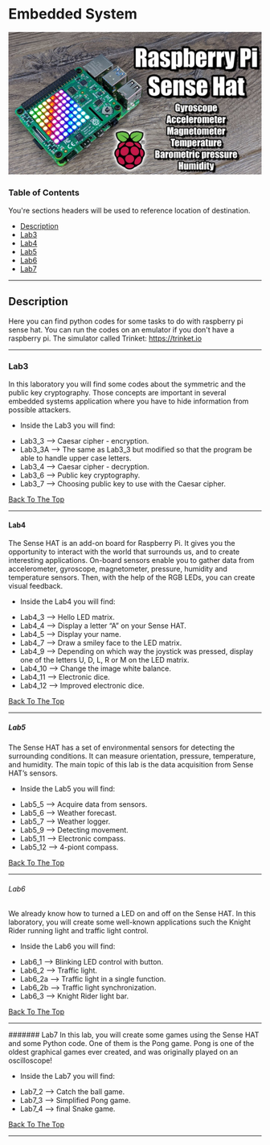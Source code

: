 # Embedded System

![Project Image](https://github.com/Haddad1995/Embedded-System/blob/master/raspberry%20pi%20sense%20hat.jpg?raw=true)


### Table of Contents
You're sections headers will be used to reference location of destination.

- [Description](#description)
- [Lab3](#Lab3)
- [Lab4](#Lab4)
- [Lab5](#Lab5)
- [Lab6](#Lab6)
- [Lab7](#Lab7)

---

## Description

Here you can find python codes for some tasks to do with raspberry pi sense hat. 
You can run the codes on an emulator if you don't have a raspberry pi.
The simulator called Trinket: https://trinket.io 

---

### Lab3
In this laboratory you will find some codes about the symmetric and the public
key cryptography. Those concepts are important in several embedded systems application
where you have to hide information from possible attackers.
- Inside the Lab3 you will find:
* Lab3_3 --> Caesar cipher - encryption.
* Lab3_3A --> The same as Lab3_3 but modified so that the program be able to handle upper case letters.
* Lab3_4 --> Caesar cipher - decryption.
* Lab3_6 --> Public key cryptography.
* Lab3_7 --> Choosing public key to use with the Caesar cipher.



[Back To The Top](#Embedded-System)

---

#### Lab4
The Sense HAT is an add-on board for Raspberry Pi. It gives you the opportunity to interact
with the world that surrounds us, and to create interesting applications. On-board sensors
enable you to gather data from accelerometer, gyroscope, magnetometer, pressure, humidity
and temperature sensors. Then, with the help of the RGB LEDs, you can create visual feedback.
- Inside the Lab4 you will find:
* Lab4_3 --> Hello LED matrix.
* Lab4_4 --> Display a letter “A” on your Sense HAT.
* Lab4_5 --> Display your name.
* Lab4_7 --> Draw a smiley face to the LED matrix.
* Lab4_9 --> Depending on which way the joystick was pressed, display one of the letters U, D, L, R or M
on the LED matrix.
* Lab4_10 --> Change the image white balance.
* Lab4_11 --> Electronic dice.
* Lab4_12 --> Improved electronic dice.



[Back To The Top](#Embedded-System)

---

##### Lab5
The Sense HAT has a set of environmental sensors for detecting the surrounding conditions.
It can measure orientation, pressure, temperature, and humidity. The main topic of this lab is
the data acquisition from Sense HAT’s sensors.
- Inside the Lab5 you will find:
* Lab5_5 --> Acquire data from sensors.
* Lab5_6 --> Weather forecast.
* Lab5_7 --> Weather logger.
* Lab5_9 --> Detecting movement.
* Lab5_11 --> Electronic compass.
* Lab5_12 --> 4-piont compass.



[Back To The Top](#Embedded-System)

---

###### Lab6
We already know how to turned a LED on and off on the Sense HAT. In this laboratory, you
will create some well-known applications such the Knight Rider running light and traffic light
control.
- Inside the Lab6 you will find:
* Lab6_1 --> Blinking LED control with button.
* Lab6_2 --> Traffic light.
* Lab6_2a --> Traffic light in a single function.
* Lab6_2b --> Traffic light synchronization.
* Lab6_3 --> Knight Rider light bar.


[Back To The Top](#Embedded-System)

---

####### Lab7
In this lab, you will create some games using the Sense HAT and some Python code. One of
them is the Pong game. Pong is one of the oldest graphical games ever created, and was
originally played on an oscilloscope!
- Inside the Lab7 you will find:
* Lab7_2 --> Catch the ball game.
* Lab7_3 --> Simplified Pong game.
* Lab7_4 --> final Snake game.

[Back To The Top](#Embedded-System)

---
